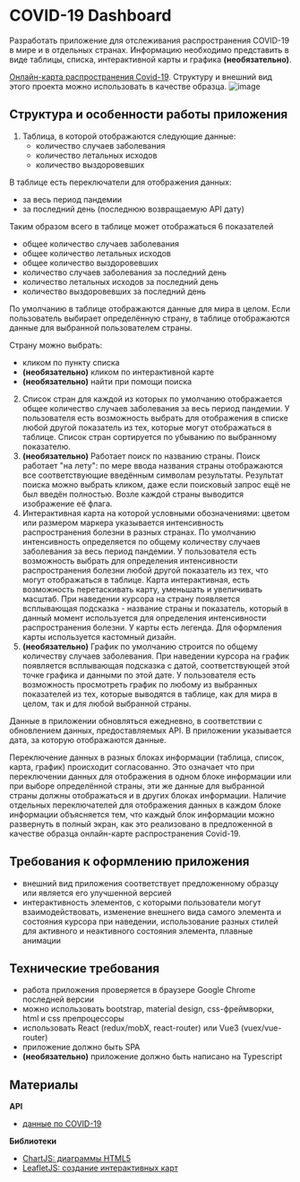 # COVID-19 Dashboard

Разработать приложение для отслеживания распространения COVID-19 в мире и в отдельных странах.
Информацию необходимо представить в виде таблицы, списка, интерактивной карты и графика **(необязательно)**.

[Онлайн-карта распространения Covid-19](https://hardz-covid-19-dashboard.netlify.app). Структуру и внешний вид этого проекта можно использовать в качестве образца.
![image](https://user-images.githubusercontent.com/39412164/191242456-f3d901f6-f08e-4b5a-85db-4aba936cf3cb.png)

## Структура и особенности работы приложения
1. Таблица, в которой отображаются следующие данные:
    - количество случаев заболевания
    - количество летальных исходов
    - количество выздоровевших

В таблице есть переключатели для отображения данных:
- за весь период пандемии
- за последний день (последнюю возвращаемую API дату)

Таким образом всего в таблице может отображаться 6 показателей
- общее количество случаев заболевания
- общее количество летальных исходов
- общее количество выздоровевших
- количество случаев заболевания за последний день
- количество летальных исходов за последний день
- количество выздоровевших за последний день

По умолчанию в таблице отображаются данные для мира в целом. Если пользователь выбирает определённую страну, в таблице отображаются данные для выбранной пользователем страны.

Страну можно выбрать:
- кликом по пункту списка
- **(необязательно)** кликом по интерактивной карте
- **(необязательно)** найти при помощи поиска

2. Список стран для каждой из которых по умолчанию отображается общее количество случаев заболевания за весь период пандемии. У пользователя есть возможность выбрать для отображения в списке любой другой показатель из тех, которые могут отображаться в таблице. Список стран сортируется по убыванию по выбранному показателю.
3. **(необязательно)** Работает поиск по названию страны. Поиск работает "на лету": по мере ввода названия страны отображаются все соответствующие введённым символам результаты. Результат поиска можно выбрать кликом, даже если поисковый запрос ещё не был введён полностью. Возле каждой страны выводится изображение её флага.
4. Интерактивная карта на которой условными обозначениями: цветом или размером маркера указывается интенсивность распространения болезни в разных странах. По умолчанию интенсивность определяется по общему количеству случаев заболевания за весь период пандемии. У пользователя есть возможность выбрать для определения интенсивности распространения болезни любой другой показатель из тех, что могут отображаться в таблице.
Карта интерактивная, есть возможность перетаскивать карту, уменьшать и увеличивать масштаб. При наведении курсора на страну появляется всплывающая подсказка - название страны и показатель, который в данный момент используется для определения интенсивности распространения болезни. У карты есть легенда. Для оформления карты используется кастомный дизайн.
5. **(необязательно)** График по умолчанию строится по общему количеству случаев заболевания. При наведении курсора на график появляется всплывающая подсказка с датой, соответствующей этой точке графика и данными по этой дате. У пользователя есть возможность просмотреть график по любому из выбранных показателей из тех, которые выводятся в таблице, как для мира в целом, так и для любой выбранной страны.

Данные в приложении обновляться ежедневно, в соответствии с обновлением данных, предоставляемых API. В приложении указывается дата, за которую отображаются данные.

Переключение данных в разных блоках информации (таблица, список, карта, график) происходит согласованно. Это означает что при переключении данных для отображения в одном блоке информации или при выборе определённой страны, эти же данные для выбранной страны должны отображаться и в других блоках информации. Наличие отдельных переключателей для отображения данных в каждом блоке информации объясняется тем, что каждый блок информации можно развернуть в полный экран, как это реализовано в предложенной в качестве образца онлайн-карте распространения Covid-19.

## Требования к оформлению приложения

- внешний вид приложения соответствует предложенному образцу или является его улучшенной версией
- интерактивность элементов, с которыми пользователи могут взаимодействовать, изменение внешнего вида самого элемента и состояния курсора при наведении, использование разных стилей для активного и неактивного состояния элемента, плавные анимации

## Технические требования

- работа приложения проверяется в браузере Google Chrome последней версии
- можно использовать bootstrap, material design, css-фреймворки, html и css препроцессоры
- использовать React (redux/mobX, react-router) или Vue3 (vuex/vue-router)
- приложение должно быть SPA
- **(необязательно)** приложение должно быть написано на Typescript

## Материалы

**API**
- [данные по COVID-19](https://disease.sh)

**Библиотеки**
- [ChartJS: диаграммы HTML5](https://www.chartjs.org/)
- [LeafletJS: создание интерактивных карт](https://leafletjs.com/)
